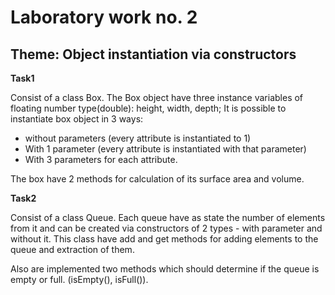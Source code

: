 # Laboratory work no. 2

## Theme: Object instantiation via constructors

**Task1**

Consist of a class Box. The Box object have three instance variables of floating number type(double): height, width, depth;
It is possible to instantiate box object in 3 ways:

- without parameters (every attribute is instantiated to 1)
- With 1 parameter (every attribute is instantiated with that parameter)
- With 3 parameters for each attribute.

The box have 2 methods for calculation of its surface area and volume.

**Task2**

Consist of a class Queue. Each queue have as state the number of elements from it and can be created via constructors of 2 types - with parameter and without it.
This class have add and get methods for adding elements to the queue and extraction of them.

Also are implemented two methods which should determine if the queue is empty or full. (isEmpty(), isFull()).
